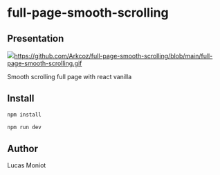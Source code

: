 # full-page-smooth-scrolling
 

## Presentation
  ![](https://github.com/Your_Repository_Name/Your_GIF_Name.gif)https://github.com/Arkcoz/full-page-smooth-scrolling/blob/main/full-page-smooth-scrolling.gif

Smooth scrolling full page with react vanilla
## Install

```bash
npm install 
````

```bash
npm run dev 
````


## Author
<p>Lucas Moniot</p>
